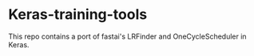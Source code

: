 # Keras-training-tools
This repo contains a port of fastai's LRFinder and OneCycleScheduler in Keras.
